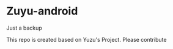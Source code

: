 <h1>Zuyu-android</h1>

Just a backup

This repo is created based on Yuzu's Project. Please contribute
